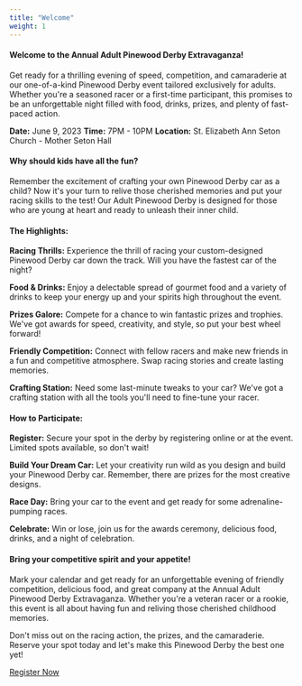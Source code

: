 ```yaml
---
title: "Welcome"
weight: 1
---
```


#### Welcome to the Annual Adult Pinewood Derby Extravaganza!

Get ready for a thrilling evening of speed, competition, and camaraderie at our one-of-a-kind Pinewood Derby event tailored exclusively for adults. Whether you're a seasoned racer or a first-time participant, this promises to be an unforgettable night filled with food, drinks, prizes, and plenty of fast-paced action.

**Date:** June 9, 2023
**Time:** 7PM - 10PM
**Location:** St. Elizabeth Ann Seton Church - Mother Seton Hall

#### Why should kids have all the fun?

Remember the excitement of crafting your own Pinewood Derby car as a child? Now it's your turn to relive those cherished memories and put your racing skills to the test! Our Adult Pinewood Derby is designed for those who are young at heart and ready to unleash their inner child.

#### The Highlights:

**Racing Thrills:** Experience the thrill of racing your custom-designed Pinewood Derby car down the track. Will you have the fastest car of the night?

**Food & Drinks:** Enjoy a delectable spread of gourmet food and a variety of drinks to keep your energy up and your spirits high throughout the event.

**Prizes Galore:** Compete for a chance to win fantastic prizes and trophies. We've got awards for speed, creativity, and style, so put your best wheel forward!

**Friendly Competition:** Connect with fellow racers and make new friends in a fun and competitive atmosphere. Swap racing stories and create lasting memories.

**Crafting Station:** Need some last-minute tweaks to your car? We've got a crafting station with all the tools you'll need to fine-tune your racer.

#### How to Participate:

**Register:** Secure your spot in the derby by registering online or at the event. Limited spots available, so don't wait!

**Build Your Dream Car:** Let your creativity run wild as you design and build your Pinewood Derby car. Remember, there are prizes for the most creative designs.

**Race Day:** Bring your car to the event and get ready for some adrenaline-pumping races.

**Celebrate:** Win or lose, join us for the awards ceremony, delicious food, drinks, and a night of celebration.

#### Bring your competitive spirit and your appetite!

Mark your calendar and get ready for an unforgettable evening of friendly competition, delicious food, and great company at the Annual Adult Pinewood Derby Extravaganza. Whether you're a veteran racer or a rookie, this event is all about having fun and reliving those cherished childhood memories.

Don't miss out on the racing action, the prizes, and the camaraderie. Reserve your spot today and let's make this Pinewood Derby the best one yet!

[Register Now](#registration)